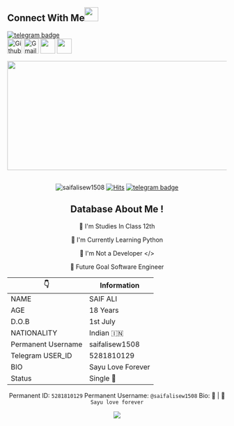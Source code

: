 ## Connect With Me<img src="https://github.com/TheDudeThatCode/TheDudeThatCode/blob/master/Assets/Handshake.gif" height="32px">

[![telegram badge](https://img.shields.io/badge/Telegram-30302f?style=flat&logo=telegram)](https://t.me/saifalisew1508)<br>
[<img src="https://github.githubassets.com/images/modules/logos_page/GitHub-Mark.png" alt="Github logo" width="34">](https://github.com/saifalisew1508) [<img src="https://github.com/TheDudeThatCode/TheDudeThatCode/blob/master/Assets/Gmail.svg" alt="Gmail logo" height="34">](mailto:sachinsaif03@gmail.com)
[<img src="https://github.com/TheDudeThatCode/TheDudeThatCode/blob/master/Assets/Twitter.svg" height="34px">](https://Twitter.com/saifalisew1508)
[<img src="https://github.com/TheDudeThatCode/TheDudeThatCode/blob/master/Assets/Instagram.svg" height="34px">](https://Instagram.com/saifalisew1508)




<div margin-left: 400px align="center" width="600">

<img src="https://github.com/saifalisew1508/saifalisew1508/blob/main/HEHECODE.gif" alt=" Hello <𝚌𝚘𝚍𝚎𝚛𝚜/> " width="1200" height="250"/>
</div>

<div align="center" width="50">
  
<br><img src="https://komarev.com/ghpvc/?username=saifalisew1508&style=flat-square" alt="saifalisew1508" />
[![Hits](https://hits.seeyoufarm.com/api/count/incr/badge.svg?url=https%3A%2F%2Fgithub.com%2Fsaifalisew1508&count_bg=%2379C83D&title_bg=%23555555&icon=mediafire.svg&icon_color=%23E7E7E7&title=HITS&edge_flat=false)](https://hits.seeyoufarm.com)
[![telegram badge](https://img.shields.io/badge/Telegram-30302f?style=flat&logo=telegram)](https://t.me/saifalisew1508)



## Database About Me !

🔭  I'm Studies In Class 12th

🌱  I'm Currently Learning Python

🤔  I'm Not a Developer </>

🚀  Future Goal Software Engineer

| 👇  | Information                                         |
| -------  | ---------------------------------------------------- |
| NAME    | SAIF ALI        |
| AGE   | 18 Years        |
| D.O.B | 1st July               |
| NATIONALITY | Indian 🇮🇳            |
| Permanent Username | saifalisew1508                             |        
| Telegram USER_ID    | 5281810129                              |
| BIO   | Sayu Love Forever                              |
| Status | Single 🖤                              |

Permanent ID: `5281810129`
Permanent Username: `@saifalisew1508`
Bio: 💙 | 🤟 `Sayu love forever` 

<p align="center"><a href="https://github.com/saifalisew1508"><img src="https://github-readme-stats.vercel.app/api?username=saifalisew1508&show_icons=true&theme=radical"></a></p>
<p align="center"><a href="https://github.com/saifalisew1508"><img src="ht
